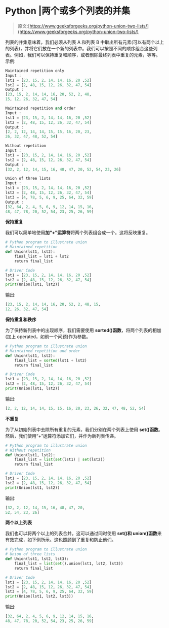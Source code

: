 # Python |两个或多个列表的并集

> 原文:[https://www.geeksforgeeks.org/python-union-two-lists/](https://www.geeksforgeeks.org/python-union-two-lists/)

列表的并集意味着，我们必须从列表 A 和列表 B 中取出所有元素(可以有两个以上的列表)，并将它们放在一个新的列表中。我们可以按照不同的顺序组合这些列表。例如，我们可以保持重复和顺序，或者删除最终列表中重复的元素，等等。
示例:

```py
Maintained repetition only
Input : 
lst1 = [23, 15, 2, 14, 14, 16, 20 ,52]
lst2 = [2, 48, 15, 12, 26, 32, 47, 54]
Output :
[23, 15, 2, 14, 14, 16, 20, 52, 2, 48, 
15, 12, 26, 32, 47, 54]

Maintained repetition and order
Input : 
lst1 = [23, 15, 2, 14, 14, 16, 20 ,52]
lst2 = [2, 48, 15, 12, 26, 32, 47, 54]
Output :
[2, 2, 12, 14, 14, 15, 15, 16, 20, 23, 
26, 32, 47, 48, 52, 54]

Without repetition
Input : 
lst1 = [23, 15, 2, 14, 14, 16, 20 ,52]
lst2 = [2, 48, 15, 12, 26, 32, 47, 54]
Output :
[32, 2, 12, 14, 15, 16, 48, 47, 20, 52, 54, 23, 26]

Union of three lists
Input : 
lst1 = [23, 15, 2, 14, 14, 16, 20 ,52]
lst2 = [2, 48, 15, 12, 26, 32, 47, 54]
lst3 = [4, 78, 5, 6, 9, 25, 64, 32, 59]
Output :
[32, 64, 2, 4, 5, 6, 9, 12, 14, 15, 16, 
48, 47, 78, 20, 52, 54, 23, 25, 26, 59]

```

**保持重复**

我们可以简单地使用**加“+”运算符**将两个列表组合成一个。这将反映重复。

```py
# Python program to illustrate union
# Maintained repetition 
def Union(lst1, lst2):
    final_list = lst1 + lst2
    return final_list

# Driver Code
lst1 = [23, 15, 2, 14, 14, 16, 20 ,52]
lst2 = [2, 48, 15, 12, 26, 32, 47, 54]
print(Union(lst1, lst2))
```

输出:

```py
[23, 15, 2, 14, 14, 16, 20, 52, 2, 48, 15, 
12, 26, 32, 47, 54]

```

**保持重复和秩序**

为了保持新列表中的出现顺序，我们需要使用 **sorted()函数**，将两个列表的相加(加上 operated，如前一个问题)作为参数。

```py
# Python program to illustrate union
# Maintained repetition and order 
def Union(lst1, lst2):
    final_list = sorted(lst1 + lst2)
    return final_list

# Driver Code
lst1 = [23, 15, 2, 14, 14, 16, 20 ,52]
lst2 = [2, 48, 15, 12, 26, 32, 47, 54]
print(Union(lst1, lst2))
```

输出:

```py
[2, 2, 12, 14, 14, 15, 15, 16, 20, 23, 26, 32, 47, 48, 52, 54]

```

**不重复**

为了从初始列表中去除所有重复的元素，我们分别在两个列表上使用 **set()函数**。然后，我们使用“+”运算符添加它们，并作为新列表传递。

```py
# Python program to illustrate union
# Without repetition 
def Union(lst1, lst2):
    final_list = list(set(lst1) | set(lst2))
    return final_list

# Driver Code
lst1 = [23, 15, 2, 14, 14, 16, 20 ,52]
lst2 = [2, 48, 15, 12, 26, 32, 47, 54]
print(Union(lst1, lst2))
```

输出:

```py
[32, 2, 12, 14, 15, 16, 48, 47, 20, 
52, 54, 23, 26]

```

**两个以上列表**

我们也可以将两个以上的列表合并。这可以通过同时使用 **set()和 union()函数**来有效完成，如下例所示。这也照顾到了重复和防止他们。

```py
# Python program to illustrate union
# Union of three lists
def Union(lst1, lst2, lst3):
    final_list = list(set().union(lst1, lst2, lst3))
    return final_list

# Driver Code
lst1 = [23, 15, 2, 14, 14, 16, 20 ,52]
lst2 = [2, 48, 15, 12, 26, 32, 47, 54]
lst3 = [4, 78, 5, 6, 9, 25, 64, 32, 59]
print(Union(lst1, lst2, lst3))
```

输出:

```py
[32, 64, 2, 4, 5, 6, 9, 12, 14, 15, 16, 
48, 47, 78, 20, 52, 54, 23, 25, 26, 59]

```